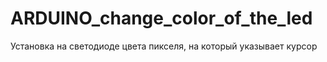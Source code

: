 # ARDUINO_change_color_of_the_led
Установка на светодиоде цвета пикселя, на который указывает курсор
